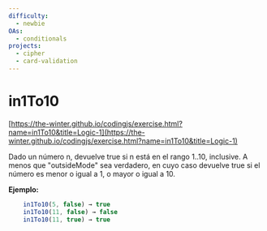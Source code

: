 ```yaml
---
difficulty:
  - newbie
OAs:
  - conditionals
projects:
  - cipher
  - card-validation
---
```


# in1To10

[https://the-winter.github.io/codingjs/exercise.html?name=in1To10&title=Logic-1](https://the-winter.github.io/codingjs/exercise.html?name=in1To10&title=Logic-1)

Dado un número n, devuelve true si n está en el rango 1..10,
inclusive. A menos que "outsideMode" sea verdadero, en cuyo
caso devuelve true si el número es menor o igual a 1, o mayor
o igual a 10.

__Ejemplo:__

```js
    in1To10(5, false) → true
    in1To10(11, false) → false
    in1To10(11, true) → true
```
